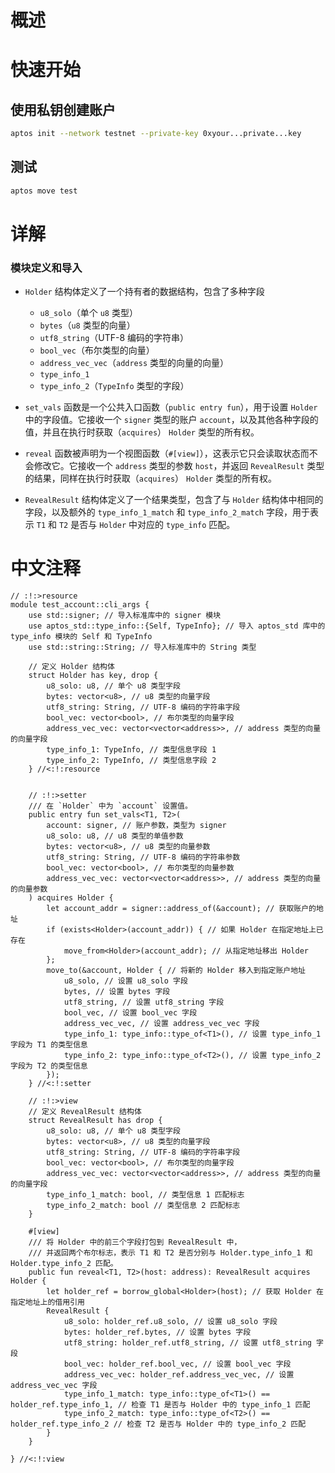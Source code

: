 # 概述

# 快速开始

## 使用私钥创建账户

```bash
aptos init --network testnet --private-key 0xyour...private...key
```

## 测试

```bash
aptos move test
```

# 详解

### 模块定义和导入

- `Holder` 结构体定义了一个持有者的数据结构，包含了多种字段
  - `u8_solo`（单个 `u8` 类型）
  - `bytes`（`u8` 类型的向量）
  - `utf8_string`（UTF-8 编码的字符串）
  - `bool_vec`（布尔类型的向量）
  - `address_vec_vec`（`address` 类型的向量的向量）
  - `type_info_1`
  - `type_info_2`（`TypeInfo` 类型的字段）
  
- `set_vals` 函数是一个公共入口函数（`public entry fun`），用于设置 `Holder` 中的字段值。它接收一个 `signer` 类型的账户 `account`，以及其他各种字段的值，并且在执行时获取（`acquires`） `Holder` 类型的所有权。

- `reveal` 函数被声明为一个视图函数（`#[view]`），这表示它只会读取状态而不会修改它。它接收一个 `address` 类型的参数 `host`，并返回 `RevealResult` 类型的结果，同样在执行时获取（`acquires`） `Holder` 类型的所有权。


- `RevealResult` 结构体定义了一个结果类型，包含了与 `Holder` 结构体中相同的字段，以及额外的 `type_info_1_match` 和 `type_info_2_match` 字段，用于表示 `T1` 和 `T2` 是否与 `Holder` 中对应的 `type_info` 匹配。

# 中文注释

```move
// :!:>resource
module test_account::cli_args {
    use std::signer; // 导入标准库中的 signer 模块
    use aptos_std::type_info::{Self, TypeInfo}; // 导入 aptos_std 库中的 type_info 模块的 Self 和 TypeInfo
    use std::string::String; // 导入标准库中的 String 类型

    // 定义 Holder 结构体
    struct Holder has key, drop {
        u8_solo: u8, // 单个 u8 类型字段
        bytes: vector<u8>, // u8 类型的向量字段
        utf8_string: String, // UTF-8 编码的字符串字段
        bool_vec: vector<bool>, // 布尔类型的向量字段
        address_vec_vec: vector<vector<address>>, // address 类型的向量的向量字段
        type_info_1: TypeInfo, // 类型信息字段 1
        type_info_2: TypeInfo, // 类型信息字段 2
    } //<:!:resource


    // :!:>setter
    /// 在 `Holder` 中为 `account` 设置值。
    public entry fun set_vals<T1, T2>(
        account: signer, // 账户参数，类型为 signer
        u8_solo: u8, // u8 类型的单值参数
        bytes: vector<u8>, // u8 类型的向量参数
        utf8_string: String, // UTF-8 编码的字符串参数
        bool_vec: vector<bool>, // 布尔类型的向量参数
        address_vec_vec: vector<vector<address>>, // address 类型的向量的向量参数
    ) acquires Holder {
        let account_addr = signer::address_of(&account); // 获取账户的地址
        if (exists<Holder>(account_addr)) { // 如果 Holder 在指定地址上已存在
            move_from<Holder>(account_addr); // 从指定地址移出 Holder
        };
        move_to(&account, Holder { // 将新的 Holder 移入到指定账户地址
            u8_solo, // 设置 u8_solo 字段
            bytes, // 设置 bytes 字段
            utf8_string, // 设置 utf8_string 字段
            bool_vec, // 设置 bool_vec 字段
            address_vec_vec, // 设置 address_vec_vec 字段
            type_info_1: type_info::type_of<T1>(), // 设置 type_info_1 字段为 T1 的类型信息
            type_info_2: type_info::type_of<T2>(), // 设置 type_info_2 字段为 T2 的类型信息
        });
    } //<:!:setter

    // :!:>view
    // 定义 RevealResult 结构体
    struct RevealResult has drop {
        u8_solo: u8, // 单个 u8 类型字段
        bytes: vector<u8>, // u8 类型的向量字段
        utf8_string: String, // UTF-8 编码的字符串字段
        bool_vec: vector<bool>, // 布尔类型的向量字段
        address_vec_vec: vector<vector<address>>, // address 类型的向量的向量字段
        type_info_1_match: bool, // 类型信息 1 匹配标志
        type_info_2_match: bool // 类型信息 2 匹配标志
    }

    #[view]
    /// 将 Holder 中的前三个字段打包到 RevealResult 中，
    /// 并返回两个布尔标志，表示 T1 和 T2 是否分别与 Holder.type_info_1 和 Holder.type_info_2 匹配。
    public fun reveal<T1, T2>(host: address): RevealResult acquires Holder {
        let holder_ref = borrow_global<Holder>(host); // 获取 Holder 在指定地址上的借用引用
        RevealResult {
            u8_solo: holder_ref.u8_solo, // 设置 u8_solo 字段
            bytes: holder_ref.bytes, // 设置 bytes 字段
            utf8_string: holder_ref.utf8_string, // 设置 utf8_string 字段
            bool_vec: holder_ref.bool_vec, // 设置 bool_vec 字段
            address_vec_vec: holder_ref.address_vec_vec, // 设置 address_vec_vec 字段
            type_info_1_match: type_info::type_of<T1>() == holder_ref.type_info_1, // 检查 T1 是否与 Holder 中的 type_info_1 匹配
            type_info_2_match: type_info::type_of<T2>() == holder_ref.type_info_2 // 检查 T2 是否与 Holder 中的 type_info_2 匹配
        }
    }

} //<:!:view

```